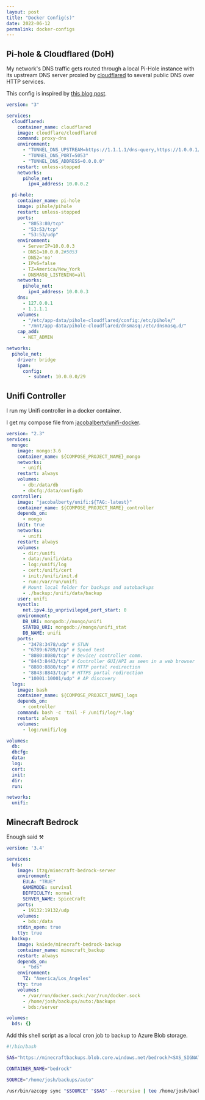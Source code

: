 ```yaml
---
layout: post
title: "Docker Config(s)"
date: 2022-06-12
permalink: docker-configs
---
```


<!-- ![1.png]({{site.url}}/assets/resources-docker-config/1.png) -->

## Pi-hole & Cloudflared (DoH)

My network's DNS traffic gets routed through a local Pi-Hole instance with its upstream DNS server proxied by [cloudflared](https://github.com/cloudflare/cloudflared) to several public DNS over HTTP services.

This config is inspired by [this blog post](http://mroach.com/2020/08/pi-hole-and-cloudflared-with-docker).

```yaml
version: "3"

services:
  cloudflared:
    container_name: cloudflared
    image: cloudflare/cloudflared
    command: proxy-dns
    environment:
      - "TUNNEL_DNS_UPSTREAM=https://1.1.1.1/dns-query,https://1.0.0.1/dns-query,https://9.9.9.9/dns-query,https://149.112.112.9/dns-query"
      - "TUNNEL_DNS_PORT=5053"
      - "TUNNEL_DNS_ADDRESS=0.0.0.0"
    restart: unless-stopped
    networks:
      pihole_net:
        ipv4_address: 10.0.0.2

  pi-hole:
    container_name: pi-hole
    image: pihole/pihole
    restart: unless-stopped
    ports:
      - "8053:80/tcp"
      - "53:53/tcp"
      - "53:53/udp"
    environment:
      - ServerIP=10.0.0.3
      - DNS1=10.0.0.2#5053
      - DNS2='no'
      - IPv6=false
      - TZ=America/New_York
      - DNSMASQ_LISTENING=all
    networks:
      pihole_net:
        ipv4_address: 10.0.0.3
    dns:
      - 127.0.0.1
      - 1.1.1.1
    volumes:
      - "/etc/app-data/pihole-cloudflared/config:/etc/pihole/"
      - "/mnt/app-data/pihole-cloudflared/dnsmasq:/etc/dnsmasq.d/"
    cap_add:
      - NET_ADMIN

networks:
  pihole_net:
    driver: bridge
    ipam:
      config:
        - subnet: 10.0.0.0/29
```

## Unifi Controller

I run my Unifi controller in a docker container.

I get my compose file from [jacobalberty/unifi-docker](https://github.com/jacobalberty/unifi-docker).

```yaml
version: "2.3"
services:
  mongo:
    image: mongo:3.6
    container_name: ${COMPOSE_PROJECT_NAME}_mongo
    networks:
      - unifi
    restart: always
    volumes:
      - db:/data/db
      - dbcfg:/data/configdb
  controller:
    image: "jacobalberty/unifi:${TAG:-latest}"
    container_name: ${COMPOSE_PROJECT_NAME}_controller
    depends_on:
      - mongo
    init: true
    networks:
      - unifi
    restart: always
    volumes:
      - dir:/unifi
      - data:/unifi/data
      - log:/unifi/log
      - cert:/unifi/cert
      - init:/unifi/init.d
      - run:/var/run/unifi
      # Mount local folder for backups and autobackups
      - ./backup:/unifi/data/backup
    user: unifi
    sysctls:
      net.ipv4.ip_unprivileged_port_start: 0
    environment:
      DB_URI: mongodb://mongo/unifi
      STATDB_URI: mongodb://mongo/unifi_stat
      DB_NAME: unifi
    ports:
      - "3478:3478/udp" # STUN
      - "6789:6789/tcp" # Speed test
      - "8080:8080/tcp" # Device/ controller comm.
      - "8443:8443/tcp" # Controller GUI/API as seen in a web browser
      - "8880:8880/tcp" # HTTP portal redirection
      - "8843:8843/tcp" # HTTPS portal redirection
      - "10001:10001/udp" # AP discovery
  logs:
    image: bash
    container_name: ${COMPOSE_PROJECT_NAME}_logs
    depends_on:
      - controller
    command: bash -c 'tail -F /unifi/log/*.log'
    restart: always
    volumes:
      - log:/unifi/log

volumes:
  db:
  dbcfg:
  data:
  log:
  cert:
  init:
  dir:
  run:

networks:
  unifi:
```

## Minecraft Bedrock

Enough said ⚒️

```yaml
version: '3.4'

services:
  bds:
    image: itzg/minecraft-bedrock-server
    environment:
      EULA: "TRUE"
      GAMEMODE: survival
      DIFFICULTY: normal
      SERVER_NAME: SpiceCraft
    ports:
      - 19132:19132/udp
    volumes:
      - bds:/data
    stdin_open: true
    tty: true
  backup:
    image: kaiede/minecraft-bedrock-backup
    container_name: minecraft_backup
    restart: always
    depends_on:
      - "bds"
    environment:
      TZ: "America/Los_Angeles"
    tty: true
    volumes:
      - /var/run/docker.sock:/var/run/docker.sock
      - /home/josh/backups/auto:/backups
      - bds:/server

volumes:
  bds: {}
```

Add this shell script as a local cron job to backup to Azure Blob storage.

```bash
#!/bin/bash

SAS="https://minecraftbackups.blob.core.windows.net/bedrock?<SAS_SIGNATURE>"

CONTAINER_NAME="bedrock"

SOURCE="/home/josh/backups/auto"

/usr/bin/azcopy sync "$SOURCE" "$SAS" --recursive | tee /home/josh/backups/az_logs/$(date -u +'%Y-%m-%d_%H:%M')

```

